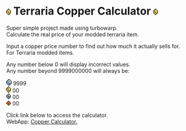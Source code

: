 # ![image](https://raw.githubusercontent.com/ZekusV/Terraria-copper-calculator/main/Gold_Coin.gif) Terraria Copper Calculator ![image](https://raw.githubusercontent.com/ZekusV/Terraria-copper-calculator/main/Gold_Coin.gif)
Super simple project made using turbowarp. <br />
Calculate the real price of your modded terraria item. <br />

Input a copper price number to find out how much it actually sells for. <br />
For Terraria modded items. <br />

Any number below 0 will display incorrect values. <br />
Any number beyond 9999000000 will always be: <br />

![image](https://raw.githubusercontent.com/ZekusV/Terraria-copper-calculator/main/Platinum_Coin.gif) 9999 <br />
![image](https://raw.githubusercontent.com/ZekusV/Terraria-copper-calculator/main/Gold_Coin.gif) 00 <br />
![image](https://raw.githubusercontent.com/ZekusV/Terraria-copper-calculator/main/Silver_Coin.gif) 00 <br />
![image](https://raw.githubusercontent.com/ZekusV/Terraria-copper-calculator/main/Copper_Coin.gif) 00 <br />


Click link below to access the calculator. <br />
WebApp: [Copper Calculator.](https://zekusv.github.io/Terraria-copper-calculator/TerrariaCopperCalculator2.html)
